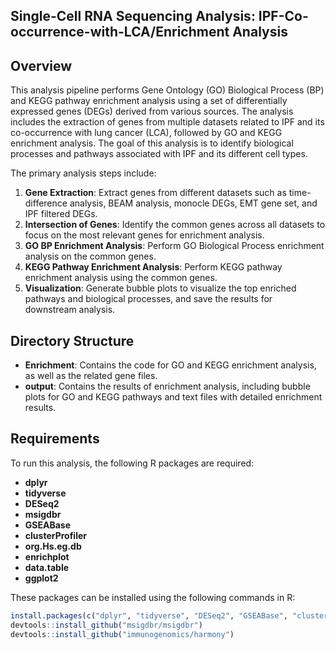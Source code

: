 ## Single-Cell RNA Sequencing Analysis: IPF-Co-occurrence-with-LCA/Enrichment Analysis
## Overview

This analysis pipeline performs Gene Ontology (GO) Biological Process (BP) and KEGG pathway enrichment analysis using a set of differentially expressed genes (DEGs) derived from various sources. The analysis includes the extraction of genes from multiple datasets related to IPF and its co-occurrence with lung cancer (LCA), followed by GO and KEGG enrichment analysis. The goal of this analysis is to identify biological processes and pathways associated with IPF and its different cell types.

The primary analysis steps include:
1. **Gene Extraction**: Extract genes from different datasets such as time-difference analysis, BEAM analysis, monocle DEGs, EMT gene set, and IPF filtered DEGs.
2. **Intersection of Genes**: Identify the common genes across all datasets to focus on the most relevant genes for enrichment analysis.
3. **GO BP Enrichment Analysis**: Perform GO Biological Process enrichment analysis on the common genes.
4. **KEGG Pathway Enrichment Analysis**: Perform KEGG pathway enrichment analysis using the common genes.
5. **Visualization**: Generate bubble plots to visualize the top enriched pathways and biological processes, and save the results for downstream analysis.

## Directory Structure

- **Enrichment**: Contains the code for GO and KEGG enrichment analysis, as well as the related gene files.
- **output**: Contains the results of enrichment analysis, including bubble plots for GO and KEGG pathways and text files with detailed enrichment results.

## Requirements

To run this analysis, the following R packages are required:

- **dplyr**
- **tidyverse**
- **DESeq2**
- **msigdbr**
- **GSEABase**
- **clusterProfiler**
- **org.Hs.eg.db**
- **enrichplot**
- **data.table**
- **ggplot2**

These packages can be installed using the following commands in R:

```r
install.packages(c("dplyr", "tidyverse", "DESeq2", "GSEABase", "clusterProfiler", "enrichplot", "data.table", "ggplot2"))
devtools::install_github("msigdbr/msigdbr")
devtools::install_github("immunogenomics/harmony")
